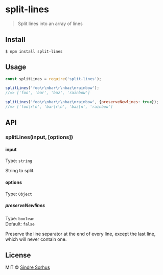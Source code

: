 # split-lines

> Split lines into an array of lines


## Install

```
$ npm install split-lines
```


## Usage

```js
const splitLines = require('split-lines');

splitLines('foo\r\nbar\r\nbaz\nrainbow');
//=> ['foo', 'bar', 'baz', 'rainbow']

splitLines('foo\r\nbar\r\nbaz\nrainbow', {preserveNewlines: true});
//=> ['foo\r\n', 'bar\r\n', 'baz\n', 'rainbow']
```

## API

### splitLines(input, [options])

#### input

Type: `string`

String to split.

#### options

Type: `Object`

##### preserveNewlines

Type: `boolean`<br>
Default: `false`

Preserve the line separator at the end of every line, except the last line, which will never contain one.


## License

MIT © [Sindre Sorhus](https://sindresorhus.com)
